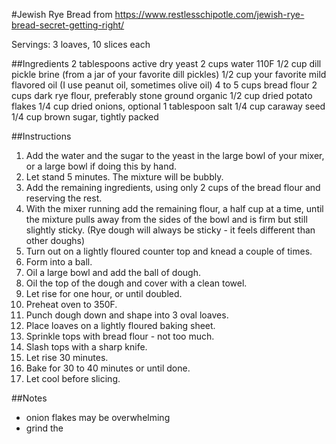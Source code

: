 #Jewish Rye Bread
from https://www.restlesschipotle.com/jewish-rye-bread-secret-getting-right/

Servings: 3 loaves, 10 slices each


##Ingredients
2 tablespoons active dry yeast
2 cups water 110F
1/2 cup dill pickle brine (from a jar of your favorite dill pickles)
1/2 cup your favorite mild flavored oil (I use peanut oil, sometimes olive oil)
4 to 5 cups bread flour
2 cups dark rye flour, preferably stone ground organic
1/2 cup dried potato flakes
1/4 cup dried onions, optional
1 tablespoon salt
1/4 cup caraway seed
1/4 cup brown sugar, tightly packed

##Instructions
1. Add the water and the sugar to the yeast in the large bowl of your mixer, or a large bowl if doing this by hand.
2. Let stand 5 minutes. The mixture will be bubbly.
3. Add the remaining ingredients, using only 2 cups of the bread flour and reserving the rest.
4. With the mixer running add the remaining flour, a half cup at a time, until the mixture pulls away from the sides of the bowl and is firm but still slightly sticky. (Rye dough will always be sticky - it feels different than other doughs)
5. Turn out on a lightly floured counter top and knead a couple of times.
6. Form into a ball.
7. Oil a large bowl and add the ball of dough.
8. Oil the top of the dough and cover with a clean towel.
9. Let rise for one hour, or until doubled.
10. Preheat oven to 350F.
11. Punch dough down and shape into 3 oval loaves.
12. Place loaves on a lightly floured baking sheet.
13. Sprinkle tops with bread flour - not too much.
14. Slash tops with a sharp knife.
15. Let rise 30 minutes.
16. Bake for 30 to 40 minutes or until done.
17. Let cool before slicing.


##Notes
- onion flakes may be overwhelming
- grind the 